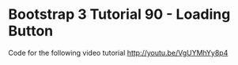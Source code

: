 Bootstrap 3 Tutorial 90 - Loading Button
========================================

Code for the following video tutorial http://youtu.be/VgUYMhYy8p4
